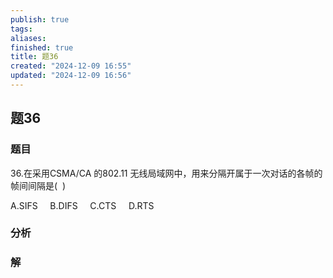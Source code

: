 ```yaml
---
publish: true
tags: 
aliases: 
finished: true
title: 题36
created: "2024-12-09 16:55"
updated: "2024-12-09 16:56"
---
```

## 题36
### 题目
36.在采用CSMA/CA 的802.11 无线局域网中，用来分隔开属于一次对话的各帧的帧间间隔是(  )  

A.SIFS     B.DIFS     C.CTS     D.RTS  
### 分析

### 解
